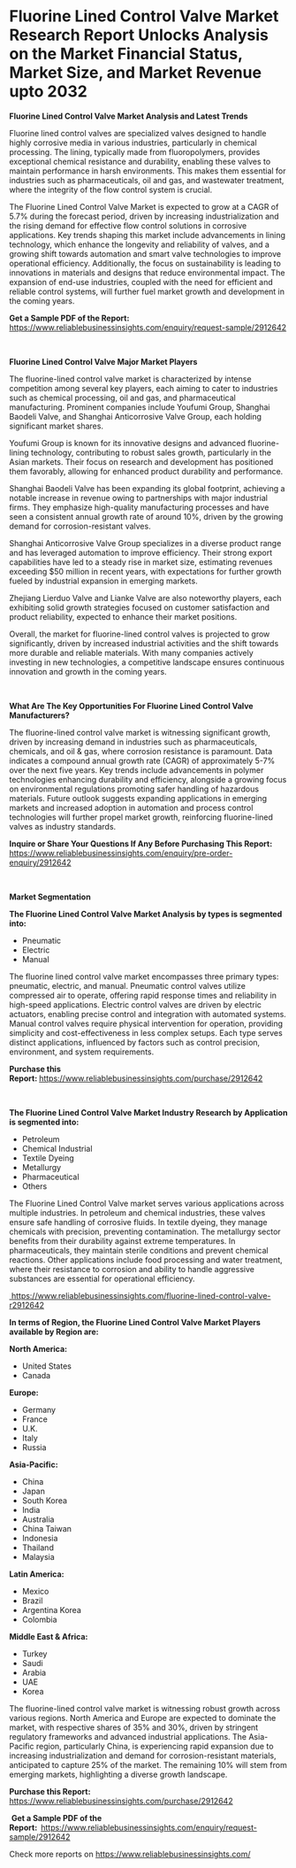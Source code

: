 <p><h1>Fluorine Lined Control Valve Market Research Report Unlocks Analysis on the Market Financial Status, Market Size, and Market Revenue upto 2032</h1></p><p><strong>Fluorine Lined Control Valve Market Analysis and Latest Trends</strong></p>
<p><p>Fluorine lined control valves are specialized valves designed to handle highly corrosive media in various industries, particularly in chemical processing. The lining, typically made from fluoropolymers, provides exceptional chemical resistance and durability, enabling these valves to maintain performance in harsh environments. This makes them essential for industries such as pharmaceuticals, oil and gas, and wastewater treatment, where the integrity of the flow control system is crucial.</p><p>The Fluorine Lined Control Valve Market is expected to grow at a CAGR of 5.7% during the forecast period, driven by increasing industrialization and the rising demand for effective flow control solutions in corrosive applications. Key trends shaping this market include advancements in lining technology, which enhance the longevity and reliability of valves, and a growing shift towards automation and smart valve technologies to improve operational efficiency. Additionally, the focus on sustainability is leading to innovations in materials and designs that reduce environmental impact. The expansion of end-use industries, coupled with the need for efficient and reliable control systems, will further fuel market growth and development in the coming years.</p></p>
<p><strong>Get a Sample PDF of the Report:&nbsp;</strong> <a href="https://www.reliablebusinessinsights.com/enquiry/request-sample/2912642?utm_campaign=2794&utm_medium=2&utm_source=Github&utm_content=ia&utm_term=12032025&utm_id=fluorine-lined-control-valve">https://www.reliablebusinessinsights.com/enquiry/request-sample/2912642</a></p>
<p>&nbsp;</p>
<p><strong>Fluorine Lined Control Valve Major Market Players</strong></p>
<p><p>The fluorine-lined control valve market is characterized by intense competition among several key players, each aiming to cater to industries such as chemical processing, oil and gas, and pharmaceutical manufacturing. Prominent companies include Youfumi Group, Shanghai Baodeli Valve, and Shanghai Anticorrosive Valve Group, each holding significant market shares.</p><p>Youfumi Group is known for its innovative designs and advanced fluorine-lining technology, contributing to robust sales growth, particularly in the Asian markets. Their focus on research and development has positioned them favorably, allowing for enhanced product durability and performance.</p><p>Shanghai Baodeli Valve has been expanding its global footprint, achieving a notable increase in revenue owing to partnerships with major industrial firms. They emphasize high-quality manufacturing processes and have seen a consistent annual growth rate of around 10%, driven by the growing demand for corrosion-resistant valves.</p><p>Shanghai Anticorrosive Valve Group specializes in a diverse product range and has leveraged automation to improve efficiency. Their strong export capabilities have led to a steady rise in market size, estimating revenues exceeding $50 million in recent years, with expectations for further growth fueled by industrial expansion in emerging markets.</p><p>Zhejiang Lierduo Valve and Lianke Valve are also noteworthy players, each exhibiting solid growth strategies focused on customer satisfaction and product reliability, expected to enhance their market positions.</p><p>Overall, the market for fluorine-lined control valves is projected to grow significantly, driven by increased industrial activities and the shift towards more durable and reliable materials. With many companies actively investing in new technologies, a competitive landscape ensures continuous innovation and growth in the coming years.</p></p>
<p>&nbsp;</p>
<p><strong>What Are The Key Opportunities For Fluorine Lined Control Valve Manufacturers?</strong></p>
<p><p>The fluorine-lined control valve market is witnessing significant growth, driven by increasing demand in industries such as pharmaceuticals, chemicals, and oil & gas, where corrosion resistance is paramount. Data indicates a compound annual growth rate (CAGR) of approximately 5-7% over the next five years. Key trends include advancements in polymer technologies enhancing durability and efficiency, alongside a growing focus on environmental regulations promoting safer handling of hazardous materials. Future outlook suggests expanding applications in emerging markets and increased adoption in automation and process control technologies will further propel market growth, reinforcing fluorine-lined valves as industry standards.</p></p>
<p><strong>Inquire or Share Your Questions If Any Before Purchasing This Report:</strong> <a href="https://www.reliablebusinessinsights.com/enquiry/pre-order-enquiry/2912642?utm_campaign=2794&utm_medium=2&utm_source=Github&utm_content=ia&utm_term=12032025&utm_id=fluorine-lined-control-valve">https://www.reliablebusinessinsights.com/enquiry/pre-order-enquiry/2912642</a></p>
<p>&nbsp;</p>
<p><strong>Market Segmentation</strong></p>
<p><strong>The Fluorine Lined Control Valve Market Analysis by types is segmented into:</strong></p>
<p><ul><li>Pneumatic</li><li>Electric</li><li>Manual</li></ul></p>
<p><p>The fluorine lined control valve market encompasses three primary types: pneumatic, electric, and manual. Pneumatic control valves utilize compressed air to operate, offering rapid response times and reliability in high-speed applications. Electric control valves are driven by electric actuators, enabling precise control and integration with automated systems. Manual control valves require physical intervention for operation, providing simplicity and cost-effectiveness in less complex setups. Each type serves distinct applications, influenced by factors such as control precision, environment, and system requirements.</p></p>
<p><strong>Purchase this Report:&nbsp;</strong><a href="https://www.reliablebusinessinsights.com/purchase/2912642?utm_campaign=2794&utm_medium=2&utm_source=Github&utm_content=ia&utm_term=12032025&utm_id=fluorine-lined-control-valve">https://www.reliablebusinessinsights.com/purchase/2912642</a></p>
<p>&nbsp;</p>
<p><strong>The Fluorine Lined Control Valve Market Industry Research by Application is segmented into:</strong></p>
<p><ul><li>Petroleum</li><li>Chemical Industrial</li><li>Textile Dyeing</li><li>Metallurgy</li><li>Pharmaceutical</li><li>Others</li></ul></p>
<p><p>The Fluorine Lined Control Valve market serves various applications across multiple industries. In petroleum and chemical industries, these valves ensure safe handling of corrosive fluids. In textile dyeing, they manage chemicals with precision, preventing contamination. The metallurgy sector benefits from their durability against extreme temperatures. In pharmaceuticals, they maintain sterile conditions and prevent chemical reactions. Other applications include food processing and water treatment, where their resistance to corrosion and ability to handle aggressive substances are essential for operational efficiency.</p></p>
<p><a href="https://www.reliablebusinessinsights.com/fluorine-lined-control-valve-r2912642?utm_campaign=2794&utm_medium=2&utm_source=Github&utm_content=ia&utm_term=12032025&utm_id=fluorine-lined-control-valve">&nbsp;https://www.reliablebusinessinsights.com/fluorine-lined-control-valve-r2912642</a></p>
<p><strong>In terms of Region, the Fluorine Lined Control Valve Market Players available by Region are:</strong></p>
<p>
    <p> <strong> North America: </strong>
        <ul>
            <li>United States</li>
            <li>Canada</li>
        </ul>
        </p> 
    <p> <strong> Europe: </strong>
        <ul>
            <li>Germany</li>
            <li>France</li>
            <li>U.K.</li>
            <li>Italy</li>
            <li>Russia</li>
        </ul>
        </p> 
    <p> <strong> Asia-Pacific: </strong>
        <ul>
            <li>China</li>
            <li>Japan</li>
            <li>South Korea</li>
            <li>India</li>
            <li>Australia</li>
            <li>China Taiwan</li>
            <li>Indonesia</li>
            <li>Thailand</li>
            <li>Malaysia</li>
        </ul>
        </p> 
    <p> <strong> Latin America: </strong>
        <ul>
            <li>Mexico</li>
            <li>Brazil</li>
            <li>Argentina Korea</li>
            <li>Colombia</li>
        </ul>
        </p> 
    <p> <strong> Middle East & Africa: </strong>
        <ul>
            <li>Turkey</li>
            <li>Saudi</li>
            <li>Arabia</li>
            <li>UAE</li>
            <li>Korea</li>
        </ul>
    </p>
    </p>
<p><p>The fluorine-lined control valve market is witnessing robust growth across various regions. North America and Europe are expected to dominate the market, with respective shares of 35% and 30%, driven by stringent regulatory frameworks and advanced industrial applications. The Asia-Pacific region, particularly China, is experiencing rapid expansion due to increasing industrialization and demand for corrosion-resistant materials, anticipated to capture 25% of the market. The remaining 10% will stem from emerging markets, highlighting a diverse growth landscape.</p></p>
<p><strong>Purchase this Report: </strong><a href="https://www.reliablebusinessinsights.com/purchase/2912642?utm_campaign=2794&utm_medium=2&utm_source=Github&utm_content=ia&utm_term=12032025&utm_id=fluorine-lined-control-valve">https://www.reliablebusinessinsights.com/purchase/2912642</a></p>
<p>&nbsp;<strong>Get a Sample PDF of the Report:&nbsp;&nbsp;</strong><a href="https://www.reliablebusinessinsights.com/enquiry/request-sample/2912642?utm_campaign=2794&utm_medium=2&utm_source=Github&utm_content=ia&utm_term=12032025&utm_id=fluorine-lined-control-valve">https://www.reliablebusinessinsights.com/enquiry/request-sample/2912642</a></p>
<p><strong></strong></p>
<p>Check more reports on <a href="https://www.reliablebusinessinsights.com/?utm_campaign=2794&utm_medium=2&utm_source=Github&utm_content=ia&utm_term=12032025&utm_id=fluorine-lined-control-valve">https://www.reliablebusinessinsights.com/</a></p>